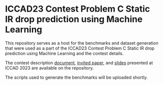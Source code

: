# ICCAD23 Contest Problem C Static IR drop prediction using Machine Learning

This repository serves as a host for the benchmarks and dataset generation that were used as a part of the ICCAD23 Contest Problem C Static IR drop prediction using Machine Learning and the contest details.

The contest description [document](./doc/contest-description.pdf), [invited paper](./doc/invited-paper.pdf), and [slides](./doc/iccad23-presentation) presented at ICCAD 2023 are available on the repository.

The scripts used to generate the benchmarks will be uploaded shortly. 
